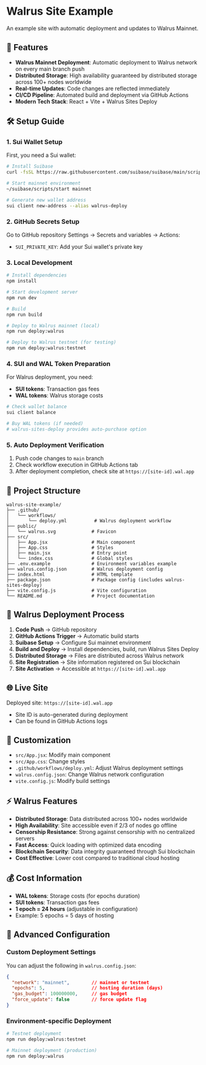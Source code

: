 # Walrus Site Example

An example site with automatic deployment and updates to Walrus Mainnet.

## 🚀 Features

- **Walrus Mainnet Deployment**: Automatic deployment to Walrus network on every main branch push
- **Distributed Storage**: High availability guaranteed by distributed storage across 100+ nodes worldwide
- **Real-time Updates**: Code changes are reflected immediately
- **CI/CD Pipeline**: Automated build and deployment via GitHub Actions
- **Modern Tech Stack**: React + Vite + Walrus Sites Deploy

## 🛠️ Setup Guide

### 1. Sui Wallet Setup

First, you need a Sui wallet:

```bash
# Install Suibase
curl -fsSL https://raw.githubusercontent.com/suibase/suibase/main/scripts/common/install.sh | bash

# Start mainnet environment
~/suibase/scripts/start mainnet

# Generate new wallet address
sui client new-address --alias walrus-deploy
```

### 2. GitHub Secrets Setup

Go to GitHub repository Settings → Secrets and variables → Actions:
- `SUI_PRIVATE_KEY`: Add your Sui wallet's private key

### 3. Local Development

```bash
# Install dependencies
npm install

# Start development server
npm run dev

# Build
npm run build

# Deploy to Walrus mainnet (local)
npm run deploy:walrus

# Deploy to Walrus testnet (for testing)
npm run deploy:walrus:testnet
```

### 4. SUI and WAL Token Preparation

For Walrus deployment, you need:
- **SUI tokens**: Transaction gas fees
- **WAL tokens**: Walrus storage costs

```bash
# Check wallet balance
sui client balance

# Buy WAL tokens (if needed)
# walrus-sites-deploy provides auto-purchase option
```

### 5. Auto Deployment Verification

1. Push code changes to `main` branch
2. Check workflow execution in GitHub Actions tab
3. After deployment completion, check site at `https://[site-id].wal.app`

## 📁 Project Structure

```
walrus-site-example/
├── .github/
│   └── workflows/
│       └── deploy.yml          # Walrus deployment workflow
├── public/
│   └── walrus.svg             # Favicon
├── src/
│   ├── App.jsx                # Main component
│   ├── App.css                # Styles
│   ├── main.jsx               # Entry point
│   └── index.css              # Global styles
├── .env.example               # Environment variables example
├── walrus.config.json         # Walrus deployment config
├── index.html                 # HTML template
├── package.json               # Package config (includes walrus-sites-deploy)
├── vite.config.js             # Vite configuration
└── README.md                  # Project documentation
```

## 🔄 Walrus Deployment Process

1. **Code Push** → GitHub repository
2. **GitHub Actions Trigger** → Automatic build starts
3. **Suibase Setup** → Configure Sui mainnet environment
4. **Build and Deploy** → Install dependencies, build, run Walrus Sites Deploy
5. **Distributed Storage** → Files are distributed across Walrus network
6. **Site Registration** → Site information registered on Sui blockchain
7. **Site Activation** → Accessible at `https://[site-id].wal.app`

## 🌐 Live Site

Deployed site: `https://[site-id].wal.app`

- Site ID is auto-generated during deployment
- Can be found in GitHub Actions logs

## 📝 Customization

- `src/App.jsx`: Modify main component
- `src/App.css`: Change styles
- `.github/workflows/deploy.yml`: Adjust Walrus deployment settings
- `walrus.config.json`: Change Walrus network configuration
- `vite.config.js`: Modify build settings

## ⚡ Walrus Features

- **Distributed Storage**: Data distributed across 100+ nodes worldwide
- **High Availability**: Site accessible even if 2/3 of nodes go offline
- **Censorship Resistance**: Strong against censorship with no centralized servers
- **Fast Access**: Quick loading with optimized data encoding
- **Blockchain Security**: Data integrity guaranteed through Sui blockchain
- **Cost Effective**: Lower cost compared to traditional cloud hosting

## 💰 Cost Information

- **WAL tokens**: Storage costs (for epochs duration)
- **SUI tokens**: Transaction gas fees
- **1 epoch = 24 hours** (adjustable in configuration)
- Example: 5 epochs = 5 days of hosting

## 🔧 Advanced Configuration

### Custom Deployment Settings

You can adjust the following in `walrus.config.json`:

```json
{
  "network": "mainnet",        // mainnet or testnet
  "epochs": 5,                 // hosting duration (days)
  "gas_budget": 100000000,     // gas budget
  "force_update": false        // force update flag
}
```

### Environment-specific Deployment

```bash
# Testnet deployment
npm run deploy:walrus:testnet

# Mainnet deployment (production)
npm run deploy:walrus
```